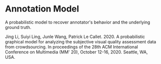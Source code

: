 # Annotation Model
A probabilistic model to recover annotator's behavior and the underlying ground truth.

Jing Li, Suiyi Ling, Junle Wang, Patrick Le Callet. 2020. A probabilistic graphical model for analyzing the subjective visual quality assessment data from crowdsourcing. In proceedings of the 28th ACM International Conference on Multimedia (MM' 20), October 12-16, 2020. Seattle, WA, USA.
